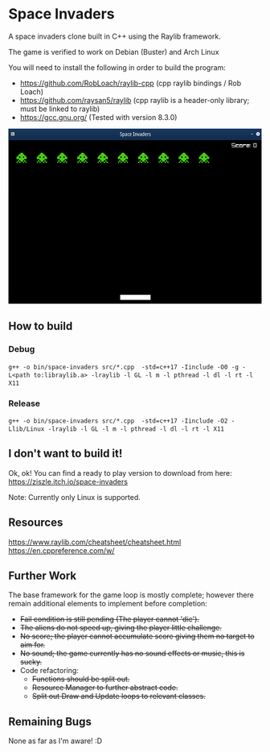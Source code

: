 # Space Invaders

A space invaders clone built in C++ using the Raylib framework.

The game is verified to work on Debian (Buster) and Arch Linux

You will need to install the following in order to build the program:

- https://github.com/RobLoach/raylib-cpp (cpp raylib bindings / Rob Loach)  
- https://github.com/raysan5/raylib (cpp raylib is a header-only library; must be linked to raylib)  
- https://gcc.gnu.org/ (Tested with version 8.3.0)  

![Game Loop](res/space-invaders-game-loop.png)

## How to build

### Debug

```
g++ -o bin/space-invaders src/*.cpp  -std=c++17 -Iinclude -O0 -g -L<path to:libraylib.a> -lraylib -l GL -l m -l pthread -l dl -l rt -l X11

```

### Release

```
g++ -o bin/space-invaders src/*.cpp  -std=c++17 -Iinclude -O2 -Llib/Linux -lraylib -l GL -l m -l pthread -l dl -l rt -l X11

```

## I don't want to build it!

Ok, ok! You can find a ready to play version to download from here:
https://ziszle.itch.io/space-invaders


Note: Currently only Linux is supported.

## Resources

https://www.raylib.com/cheatsheet/cheatsheet.html  
https://en.cppreference.com/w/  

## Further Work

The base framework for the game loop is mostly complete; however
there remain additional elements to implement before completion:

- ~~Fail condition is still pending (The player cannot 'die').~~
- ~~The aliens do not speed up, giving the player little challenge.~~
- ~~No score; the player cannot accumulate score giving them no target to aim for.~~
- ~~No sound; the game currently has no sound effects or music, this is sucky.~~
- Code refactoring:
    - ~~Functions should be split out.~~
    - ~~Resource Manager to further abstract code.~~
    - ~~Split out Draw and Update loops to relevant classes.~~

## Remaining Bugs

None as far as I'm aware! :D
